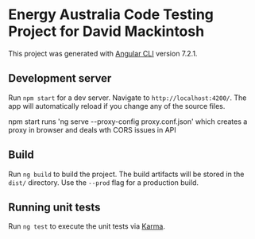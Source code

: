 # Energy Australia Code Testing Project for David Mackintosh

This project was generated with [Angular CLI](https://github.com/angular/angular-cli) version 7.2.1.

## Development server

Run `npm start` for a dev server. Navigate to `http://localhost:4200/`. The app will automatically reload if you change any of the source files.

npm start runs 'ng serve --proxy-config proxy.conf.json' which creates a proxy in browser and deals wth CORS issues in API

## Build

Run `ng build` to build the project. The build artifacts will be stored in the `dist/` directory. Use the `--prod` flag for a production build.


## Running unit tests

Run `ng test` to execute the unit tests via [Karma](https://karma-runner.github.io).
